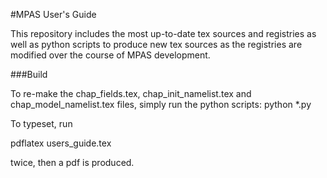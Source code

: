 #MPAS User's Guide

This repository includes the most up-to-date tex sources and registries as well as python scripts to produce new tex sources as the registries are modified over the course of MPAS development.

###Build

To re-make the chap_fields.tex, chap_init_namelist.tex and chap_model_namelist.tex files, simply run the python scripts: python *.py

To typeset, run 

pdflatex users_guide.tex

twice, then a pdf is produced.
